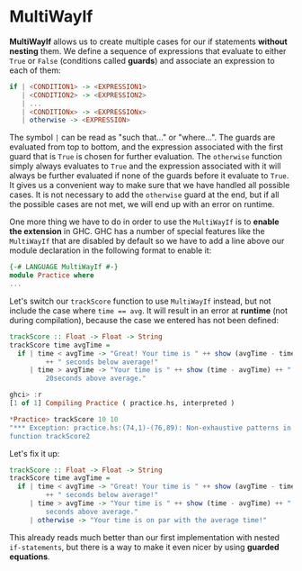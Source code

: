 # MultiWayIf

**MultiWayIf** allows us to create multiple cases for our if statements **without nesting** them. We define a sequence of expressions that evaluate to either `True` or `False` \(conditions called **guards**\) and associate an expression to each of them:

```haskell
if | <CONDITION1> -> <EXPRESSION1>
   | <CONDITION2> -> <EXPRESSION2>
   | ...
   | <CONDITIONx> -> <EXPRESSIONx>
   | otherwise -> <EXPRESSION>
```

The symbol `|` can be read as "such that..." or "where...". The guards are evaluated from top to bottom, and the expression associated with the first guard that is `True` is chosen for further evaluation. The `otherwise` function simply always evaluates to `True` and the expression associated with it will always be further evaluated if none of the guards before it evaluate to `True`. It gives us a convenient way to make sure that we have handled all possible cases. It is not necessary to add the `otherwise` guard at the end, but if all the possible cases are not met, we will end up with an error on runtime.

One more thing we have to do in order to use the `MultiWayIf` is to **enable the extension** in GHC. GHC has a number of special features like the `MultiWayIf` that are disabled by default so we have to add a line above our module declaration in the following format to enable it:

```haskell
{-# LANGUAGE MultiWayIf #-} 
module Practice where
...
```

Let's switch our `trackScore` function to use `MultiWayIf` instead, but not include the case where `time == avg`. It will result in an error at **runtime** \(not during compilation\), because the case we entered has not been defined:

```haskell
trackScore :: Float -> Float -> String
trackScore time avgTime = 
  if | time < avgTime -> "Great! Your time is " ++ show (avgTime - time) 
         ++ " seconds below average!"
     | time > avgTime -> "Your time is " ++ show (time - avgTime) ++ " 
         20seconds above average."

ghci> :r
[1 of 1] Compiling Practice ( practice.hs, interpreted )

*Practice> trackScore 10 10
"*** Exception: practice.hs:(74,1)-(76,89): Non-exhaustive patterns in 
function trackScore2
```

Let's fix it up:

```haskell
trackScore :: Float -> Float -> String
trackScore time avgTime = 
  if | time < avgTime -> "Great! Your time is " ++ show (avgTime - time) 
         ++ " seconds below average!"
     | time > avgTime -> "Your time is " ++ show (time - avgTime) ++ " 
         seconds above average."
     | otherwise -> "Your time is on par with the average time!"
```

This already reads much better than our first implementation with nested `if-statements`, but there is a way to make it even nicer by using **guarded equations**.

